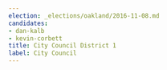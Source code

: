 ```yaml
---
election: _elections/oakland/2016-11-08.md
candidates:
- dan-kalb
- kevin-corbett
title: City Council District 1
label: City Council
---
```


